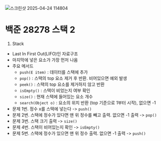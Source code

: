 ![스크린샷 2025-04-24 114804](https://github.com/user-attachments/assets/a2fceda3-01d2-43ad-b539-15c31372de32)

# 백준 28278 스택 2

1. Stack
- Last In First Out(LIFO)인 자료구조
- 마지막에 넣은 요소가 가장 먼저 나옴
- 주요 메서드
  - `push(E item)` : 데이터를 스택에 추가
  - `pop()` : 스택의 top 요소 제거 후 반환. 비어있으면 예외 발생
  - `peek()`	: 스택의 top 요소를 제거하지 않고 반환
  - `isEmpty()` : 스택이 비었는지 여부 확인
  - `size()` : 현재 스택에 들어있는 요소 개수
  - `search(Object o)` :	요소의 위치 반환 (top 기준으로 1부터 시작), 없으면 -1
- 문제 1번. 정수 x를 스택에 넣는다 -> `push()`
- 문제 2번. 스택에 정수가 있다면 맨 위 정수를 빼고 출력. 없으면 -1 출력 -> `pop()`
- 문제 3번. 스택 크기 출력 -> `size()`
- 문제 4번. 스택이 비어있는지 확인 -> `isEmpty()`
- 문제 5번. 스택에 정수가 있으면 맨 위 정수 출력. 없으면 -1 출력 -> `push()`